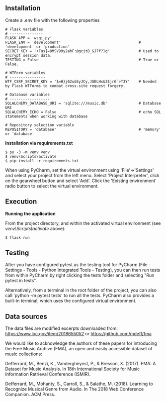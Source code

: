 ## Installation

Create a .env file with the following properties

```
# Flask variables
# ---------------
FLASK_APP = 'wsgi.py'
FLASK_ENV = 'development'                                   # 'development' or 'production'
SECRET_KEY = '+Fus{=8MSV99y2ahF:@gcjtB_&J7f?}g'             # Used to encrypt session data.
TESTING = False                                             # True or False.

# WTForm variables
# ----------------
WTF_CSRF_SECRET_KEY = '$=H}j62u&SyJCy,JGELHx&3$jr6`>T3Y'    # Needed by Flask WTForms to combat cross-site request forgery.

# Database variables
# ------------------
SQLALCHEMY_DATABASE_URI = 'sqlite:///music.db'              # Database URI
SQLALCHEMY_ECHO = False                                     # echo SQL statements when working with database

# Repository selection variable
REPOSITORY = 'database'                                     # 'memory' or 'database'
```

**Installation via requirements.txt**

```shell
$ py -3 -m venv venv
$ venv\Scripts\activate
$ pip install -r requirements.txt
```

When using PyCharm, set the virtual environment using 'File'->'Settings' and select your project from the left menu. Select 'Project Interpreter', click on the gearwheel button and select 'Add'. Click the 'Existing environment' radio button to select the virtual environment.

## Execution

**Running the application**

From the project directory, and within the activated virtual environment (see _venv\Scripts\activate_ above):

```shell
$ flask run
```

## Testing

After you have configured pytest as the testing tool for PyCharm (File - Settings - Tools - Python Integrated Tools - Testing), you can then run tests from within PyCharm by right clicking the tests folder and selecting "Run pytest in tests".

Alternatively, from a terminal in the root folder of the project, you can also call 'python -m pytest tests' to run all the tests. PyCharm also provides a built-in terminal, which uses the configured virtual environment.

## Data sources

The data files are modified excerpts downloaded from:
https://www.loc.gov/item/2018655052 or
https://github.com/mdeff/fma

We would like to acknowledge the authors of these papers for introducing the Free Music Archive (FMA), an open and easily accessible dataset of music collections:

Defferrard, M., Benzi, K., Vandergheynst, P., & Bresson, X. (2017). FMA: A Dataset for Music Analysis. In 18th International Society for Music Information Retrieval Conference (ISMIR).

Defferrard, M., Mohanty, S., Carroll, S., & Salathe, M. (2018). Learning to Recognize Musical Genre from Audio. In The 2018 Web Conference Companion. ACM Press.
